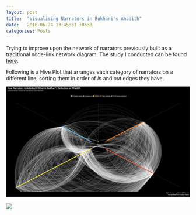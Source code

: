 ```yaml
---
layout: post
title:  "Visualising Narrators in Bukhari's Ahadith"
date:   2016-06-24 13:45:31 +0530
categories: Posts
---
```


Trying to improve upon the network of narrators previously built as a traditional node-link network diagram. The study I conducted can be found [here](http://rpubs.com/aakazmi/bukhariAnalyses_P1).   

Following is a Hive Plot that arranges each category of narrators on a different line, sorting them in order of *in* and *out* edges they have.

![Some text](/assets/img/hp_narrators.png)

<a href="http://aliarsalankazmi.github.io/blog_DA/assets/img/hp_narrators.png" target="_blank"> <img src="{{ site.baseurl }}/assets/img/hp_narrators.png"> </a>

